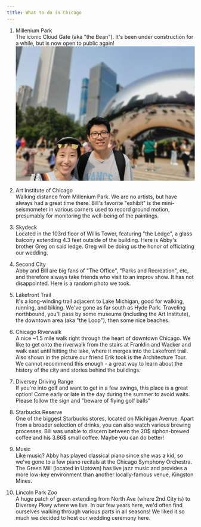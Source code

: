 ```yaml
---
title: What to do in Chicago
---
```


1. Millenium Park <br>
The iconic Cloud Gate (aka "the Bean"). It's been under construction for a while, but is now open to public again!
![engagement photo](./photos/bean.jpg)

3. Art Institute of Chicago <br>
Walking distance from Millenium Park. We are no artists, but have always had a great time there. Bill's favorite "exhibit" is the mini-seismometer in various corners used to record ground motion, presumably for monitoring the well-being of the paintings.

4. Skydeck <br>
Located in the 103rd floor of Willis Tower, featuring "the Ledge", a glass balcony extending 4.3 feet outside of the building. Here is Abby's brother Greg on said ledge. Greg will be doing us the honor of officiating our wedding.

5. Second City <br>
Abby and Bill are big fans of "The Office", "Parks and Recreation", etc, and therefore always take friends who visit to an improv show. It has not disappointed. Here is a random photo we took.

6. Lakefront Trail <br>
It's a long-winding trail adjacent to Lake Michigan, good for walking, running, and biking. We've gone as far south as Hyde Park. Traveling northbound, you'll pass by some museums (including the Art Institute), the downtown area (aka "the Loop"), then some nice beaches.
   
7. Chicago Riverwalk <br>
A nice ~1.5 mile walk right through the heart of downtown Chicago. We like to get onto the riverwalk from the stairs at Franklin and Wacker and walk east until hitting the lake, where it merges into the Lakefront trail. Also shown in the picture our friend Erik took is the Architecture Tour. We cannot recommend this enough - a great way to learn about the history of the city and stories behind the buildings. 

8. Diversey Driving Range <br>
If you're into golf and want to get in a few swings, this place is a great option! Come early or late in the day during the summer to avoid waits. Please follow the sign and "beware of flying golf balls"

9. Starbucks Reserve <br>
One of the biggest Starbucks stores, located on Michigan Avenue. Apart from a broader selection of drinks, you can also watch various brewing processes. Bill was unable to discern between the 20$ siphon-brewed coffee and his 3.86$ small coffee. Maybe you can do better!

10. Music <br>
Like music? Abby has played classical piano since she was a kid, so we've gone to a few piano recitals at the Chicago Symphony Orchestra. The Green Mill (located in Uptown) has live jazz music and provides a more low-key environment than another locally-famous venue, Kingston Mines.

11. Lincoln Park Zoo <br>
A huge patch of green extending from North Ave (where 2nd City is) to Diversey Pkwy where we live. In our few years here, we'd often find ourselves walking through various parts in all seasons! We liked it so much we decided to host our wedding ceremony here.
